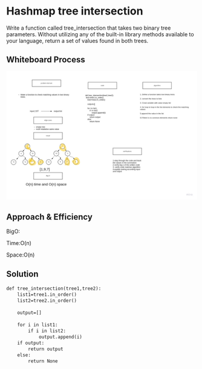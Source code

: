 # Hashmap tree intersection



Write a function called tree_intersection that takes two binary tree parameters. Without utilizing any of the built-in library methods available to your language, return a set of values found in both trees.


## Whiteboard Process

![hash](hash.jpg)

## Approach & Efficiency
BigO:

Time:O(n)

Space:O(n)

## Solution

```
def tree_intersection(tree1,tree2):
    list1=tree1.in_order()
    list2=tree2.in_order()

    output=[]

    for i in list1:
        if i in list2:
            output.append(i)
    if output:
        return output
    else:
        return None

```
